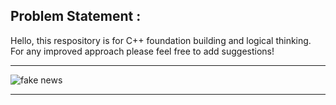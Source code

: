 ## Problem Statement : 
Hello, this respository is for C++ foundation building and logical thinking. For any improved approach please feel free to add suggestions!
***
![fake news](https://github.com/KARTIKPARATKAR/Fake-News-Detection-Using-Machine-Learning/assets/100400207/f85dd273-231c-48a0-86ec-94d838a52ffe)
***
